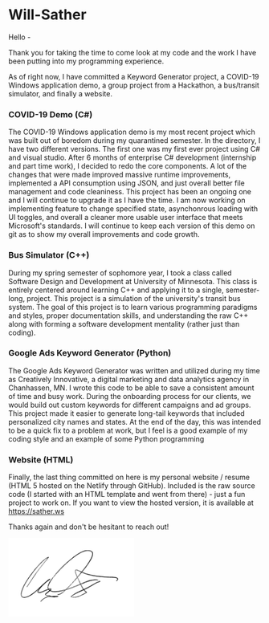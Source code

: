 # Will-Sather

Hello -

Thank you for taking the time to come look at my code and the work I have been putting into my programming experience.  

As of right now, I have committed a Keyword Generator project, a COVID-19 Windows application demo, a group project from a Hackathon, a bus/transit simulator, and finally a website.  


### COVID-19 Demo (C#)

The COVID-19 Windows application demo is my most recent project which was built out of boredom during my quarantined semester.  In the directory, I have two different versions.  The first one was my first ever project using C# and visual studio.  After 6 months of enterprise C# development (internship and part time work), I decided to redo the core components.  A lot of the changes that were made improved massive runtime improvements, implemented a API consumption using JSON, and just overall better file management and code cleaniness.  This project has been an ongoing one and I will continue to upgrade it as I have the time.  I am now working on implementing feature to change specified state, asynchonrous loading with UI toggles, and overall a cleaner more usable user interface that meets Microsoft's standards.  I will continue to keep each version of this demo on git as to show my overall improvements and code growth.  

### Bus Simulator (C++)

During my spring semester of sophomore year, I took a class called Software Design and Development at University of Minnesota. This class is entirely centered around learning C++ and applying it to a single, semester-long, project.  This project is a simulation of the university's transit bus system.  The goal of this project is to learn various programming paradigms and styles, proper documentation skills, and understanding the raw C++  along with forming a software development mentality (rather just than coding).  

### Google Ads Keyword Generator (Python)

The Google Ads Keyword Generator was written and utilized during my time as Creatively Innovative, a digital marketing and data analytics agency in Chanhassen, MN.  I wrote this code to be able to save a consistent amount of time and busy work.  During the onboarding process for our clients, we would build out custom keywords for different campaigns and ad groups.  This project made it easier to generate long-tail keywords that included personalized city names and states.  At the end of the day, this was intended to be a quick fix to a problem at work, but I feel is a good example of my coding style and an example of some Python programming

### Website (HTML)

Finally, the last thing committed on here is my personal website / resume (HTML 5 hosted on the Netlify through GitHub).  Included is the raw source code (I started with an HTML template and went from there) - just a fun project to work on. If you want to view the hosted version, it is available at https://sather.ws 

Thanks again and don't be hesitant to reach out!

<img src="Website/images/signature.png" width=250>
